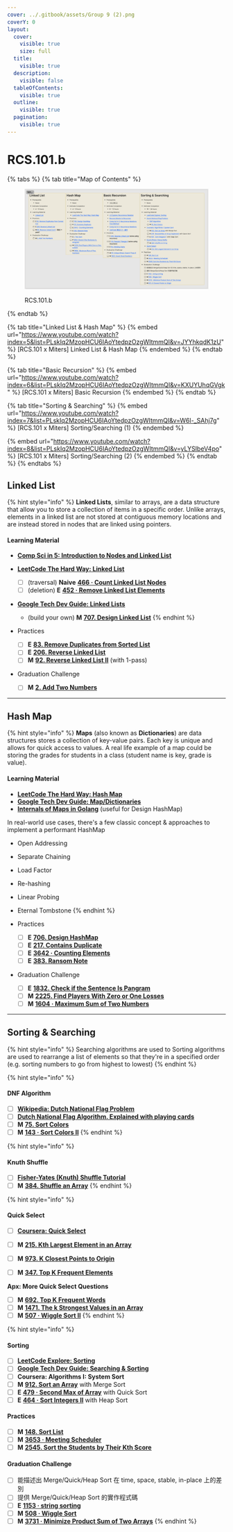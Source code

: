 ```yaml
---
cover: ../.gitbook/assets/Group 9 (2).png
coverY: 0
layout:
  cover:
    visible: true
    size: full
  title:
    visible: true
  description:
    visible: false
  tableOfContents:
    visible: true
  outline:
    visible: true
  pagination:
    visible: true
---
```


# RCS.101.b

{% tabs %}
{% tab title="Map of Contents" %}
<figure><img src="../.gitbook/assets/image (8).png" alt=""><figcaption><p>RCS.101.b</p></figcaption></figure>
{% endtab %}

{% tab title="Linked List & Hash Map" %}
{% embed url="https://www.youtube.com/watch?index=5&list=PLskIq2MzopHCU6IAoYtedpzOzgWItmmQI&v=JYYhkqdK1zU" %}
\[RCS.101 x Miters] Linked List & Hash Map
{% endembed %}
{% endtab %}

{% tab title="Basic Recursion" %}
{% embed url="https://www.youtube.com/watch?index=6&list=PLskIq2MzopHCU6IAoYtedpzOzgWItmmQI&v=KXUYUhqGVgk" %}
\[RCS.101 x Miters] Basic Recursion
{% endembed %}
{% endtab %}

{% tab title="Sorting & Searching" %}
{% embed url="https://www.youtube.com/watch?index=7&list=PLskIq2MzopHCU6IAoYtedpzOzgWItmmQI&v=W6l-_SAhj7g" %}
\[RCS.101 x Miters] Sorting/Searching (1)
{% endembed %}

{% embed url="https://www.youtube.com/watch?index=8&list=PLskIq2MzopHCU6IAoYtedpzOzgWItmmQI&v=yLYSIbeV4po" %}
\[RCS.101 x Miters] Sorting/Searching (2)
{% endembed %}
{% endtab %}
{% endtabs %}

## Linked List

{% hint style="info" %}
**Linked Lists**, similar to arrays, are a data structure that allow you to store a collection of items in a specific order. Unlike arrays, elements in a linked list are not stored at contiguous memory locations and are instead stored in nodes that are linked using pointers.



#### Learning Material

* [**Comp Sci in 5: Introduction to Nodes and Linked List**](https://www.youtube.com/watch?v=m40pUS58i7k)
* [**LeetCode The Hard Way: Linked List**](https://leetcodethehardway.com/tutorials/basic-topics/linked-list)
  * [ ] (traversal) **Naive** [**466 · Count Linked List Nodes**](https://www.lintcode.com/problem/466/?showListFe=true\&page=1\&problemTypeId=2\&tagIds=362\&ordering=level\&pageSize=50)
  * [ ] (deletion) **E** [**452 · Remove Linked List Elements**](https://www.lintcode.com/problem/452/?showListFe=true\&page=1\&problemTypeId=2\&tagIds=362\&ordering=level\&pageSize=50)
* [**Google Tech Dev Guide: Linked Lists**](https://techdevguide.withgoogle.com/paths/data-structures-and-algorithms/#sequence-2)
  * (build your own) **M** [**707. Design Linked List**](https://leetcode.com/problems/design-linked-list/)
{% endhint %}

* Practices
  * [ ] **E** [**83. Remove Duplicates from Sorted List**](https://leetcode.com/problems/remove-duplicates-from-sorted-list/)
  * [ ] **E** [**206. Reverse Linked List**](https://leetcode.com/problems/reverse-linked-list/)
  * [ ] **M** [**92. Reverse Linked List II**](https://leetcode.com/problems/reverse-linked-list-ii/) (with 1-pass)
* Graduation Challenge
  * [ ] **M** [**2. Add Two Numbers**](https://leetcode.com/problems/add-two-numbers/)

***

## Hash Map

{% hint style="info" %}
**Maps** (also known as **Dictionaries**) are data structures stores a collection of key-value pairs. Each key is unique and allows for quick access to values. A real life example of a map could be storing the grades for students in a class (student name is key, grade is value).



#### Learning Material

* [**LeetCode The Hard Way: Hash Map**](https://leetcodethehardway.com/tutorials/basic-topics/hash-map)
* [**Google Tech Dev Guide: Map/Dictionaries**](https://techdevguide.withgoogle.com/paths/data-structures-and-algorithms/#linear)
* [**Internals of Maps in Golang**](https://www.youtube.com/watch?v=ACQs6mdylxo) (useful for Design HashMap)



In real-world use cases, there's a few classic concept & approaches to implement a performant HashMap

* Open Addressing
* Separate Chaining
* Load Factor
* Re-hashing
* Linear Probing
* Eternal Tombstone
{% endhint %}

* Practices
  * [ ] **E** [**706. Design HashMap**](https://leetcode.com/problems/design-hashmap/)
  * [ ] **E** [**217. Contains Duplicate**](https://leetcode.com/problems/contains-duplicate/)
  * [ ] **E** [**3642 · Counting Elements**](https://www.lintcode.com/problem/3642/)
  * [ ] **E** [**383. Ransom Note**](https://leetcode.com/problems/ransom-note/)
* Graduation Challenge
  * [ ] **E** [**1832. Check if the Sentence Is Pangram**](https://leetcode.com/problems/check-if-the-sentence-is-pangram/)
  * [ ] **M** [**2225. Find Players With Zero or One Losses**](https://leetcode.com/problems/find-players-with-zero-or-one-losses/)
  * [ ] **M** [**1604 · Maximum Sum of Two Numbers**](https://www.lintcode.com/problem/1604/)

***

## Sorting & Searching

{% hint style="info" %}
Searching algorithms are used to Sorting algorithms are used to rearrange a list of elements so that they're in a specified order (e.g. sorting numbers to go from highest to lowest)
{% endhint %}

{% hint style="info" %}
#### DNF Algorithm&#x20;

* [ ] [**Wikipedia: Dutch National Flag Problem**](https://en.wikipedia.org/wiki/Dutch\_national\_flag\_problem)
* [ ] [**Dutch National Flag Algorithm. Explained with playing cards**](https://www.youtube.com/watch?v=9pdkbqGwUhs)
* [ ] **M** [**75. Sort Colors**](https://leetcode.com/problems/sort-colors/)
* [ ] **M** [**143 · Sort Colors II**](https://www.lintcode.com/problem/143/)
{% endhint %}

{% hint style="info" %}
#### Knuth Shuffle

* [ ] [**Fisher-Yates (Knuth) Shuffle Tutorial**](https://www.youtube.com/watch?v=tLxBwSL3lPQ)
* [ ] **M** [**384. Shuffle an Array**](https://leetcode.com/problems/shuffle-an-array/)
{% endhint %}

{% hint style="info" %}
#### Quick Select

* [ ] [**Coursera: Quick Select**](https://www.coursera.org/learn/algorithms-part1/lecture/UQxFT/selection)
* [ ] **M** [**215. Kth Largest Element in an Array**](https://leetcode.com/problems/kth-largest-element-in-an-array/)
* [ ] **M** [**973. K Closest Points to Origin**](https://leetcode.com/problems/k-closest-points-to-origin/)
* [ ] **M** [**347. Top K Frequent Elements**](https://leetcode.com/problems/top-k-frequent-elements/)



**Apx: More Quick Select Questions**

* [ ] **M** [**692. Top K Frequent Words**](https://leetcode.com/problems/top-k-frequent-words/)
* [ ] **M** [**1471. The k Strongest Values in an Array**](https://leetcode.com/problems/the-k-strongest-values-in-an-array/)
* [ ] **M** [**507 · Wiggle Sort II**](https://www.lintcode.com/problem/507)
{% endhint %}

{% hint style="info" %}
#### Sorting

* [ ] [**LeetCode Explore: Sorting**](https://leetcode.com/explore/learn/card/sorting/)
* [ ] [**Google Tech Dev Guide: Searching & Sorting**](https://techdevguide.withgoogle.com/paths/data-structures-and-algorithms/#sequence-8)
* [ ] **Coursera: Algorithms I: System Sort**
* [ ] **M** [**912. Sort an Array**](https://leetcode.com/problems/sort-an-array/) with Merge Sort
* [ ] **E** [**479 · Second Max of Array**](https://www.lintcode.com/problem/479/?\_from=problem\_tag\&fromId=383) with Quick Sort
* [ ] **E** [**464 · Sort Integers II**](https://www.lintcode.com/problem/464/description) with Heap Sort

#### Practices

* [ ] **M** [**148. Sort List**](https://leetcode.com/problems/sort-list/)
* [ ] **M** [**3653 · Meeting Scheduler**](https://www.lintcode.com/problem/3653/?\_from=problem\_tag\&fromId=383)
* [ ] **M** [**2545. Sort the Students by Their Kth Score**](https://leetcode.com/problems/sort-the-students-by-their-kth-score/)

#### Graduation Challenge

* [ ] 能描述出 Merge/Quick/Heap Sort 在 time, space, stable, in-place 上的差別
* [ ] 提供 Merge/Quick/Heap Sort 的實作程式碼
* [ ] **E** [**1153 · string sorting**](https://www.lintcode.com/problem/1153/?showListFe=true\&page=1\&problemTypeId=2\&tagIds=383\&level=1\&ordering=id\&pageSize=50)
* [ ] **M** [**508 · Wiggle Sort**](https://www.lintcode.com/problem/508/?showListFe=true\&page=1\&problemTypeId=2\&tagIds=383\&level=2\&ordering=level\&pageSize=50)
* [ ] **M** [**3731 · Minimize Product Sum of Two Arrays**](https://www.lintcode.com/problem/3731/description)
{% endhint %}
